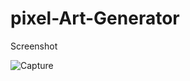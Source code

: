 # pixel-Art-Generator
Screenshot

![Capture](https://github.com/xCyberpunkx/pixel-Art-Generator/assets/116972275/83722e71-dbe7-4ebf-9409-80058b56503d)
